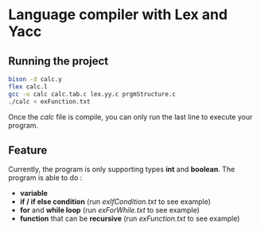 # Language compiler with Lex and Yacc

## Running the project

```bash
bison -d calc.y
flex calc.l
gcc -o calc calc.tab.c lex.yy.c prgmStructure.c
./calc < exFunction.txt
```

Once the *calc* file is compile, you can only run the last line to execute your program.

## Feature

Currently, the program is only supporting types **int** and **boolean**.
The program is able to do : 
- **variable** 
- **if / if else condition** (run *exIfCondition.txt* to see example)
- **for** and **while loop** (run *exForWhile.txt* to see example)
- **function** that can be **recursive** (run *exFunction.txt* to see example)